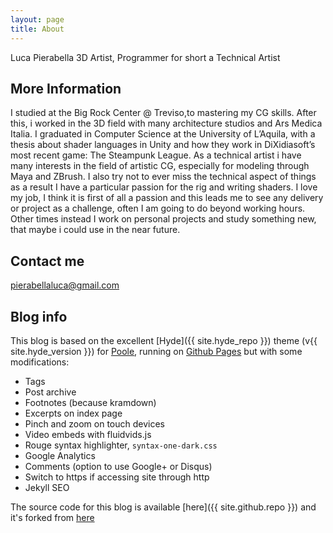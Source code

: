 ```yaml
---
layout: page
title: About
---
```


Luca Pierabella
3D Artist, Programmer for short a Technical Artist

## More Information

I studied at the Big Rock Center @ Treviso,to mastering my CG skills. After this, i worked in the 3D field with many architecture studios and Ars Medica Italia.
I graduated in Computer Science at the University of L’Aquila, with a thesis about shader languages in Unity and how they work in DiXidiasoft’s most recent game: The Steampunk League.
As a technical artist i have many interests in the field of artistic CG, especially for modeling through Maya and ZBrush.
I also try not to ever miss the technical aspect of things as a result I have a particular passion for the rig and writing shaders.
I love my job, I think it is first of all a passion and this leads me to see any delivery or project as a challenge, often I am going to do beyond working hours.
Other times instead I work on personal projects and study something new, that maybe i could use in the near future.

## Contact me

[pierabellaluca@gmail.com](mailto:pierabellaluca@gmail.com)


## Blog info

This blog is based on the excellent [Hyde]({{ site.hyde_repo }}) theme (v{{ site.hyde_version }}) for [Poole](http://getpoole.com), running on [Github Pages](https://pages.github.com) but with some modifications:

- Tags
- Post archive
- Footnotes (because kramdown)
- Excerpts on index page
- Pinch and zoom on touch devices
- Video embeds with fluidvids.js
- Rouge syntax highlighter, `syntax-one-dark.css`
- Google Analytics
- Comments (option to use Google+ or Disqus)
- Switch to https if accessing site through http
- Jekyll SEO

The source code for this blog is available [here]({{ site.github.repo }}) and it's forked from [here](https://github.com/fredrikaverpil/fredrikaverpil.github.io)
